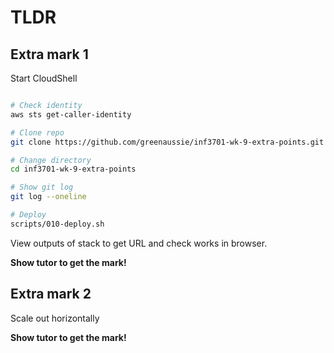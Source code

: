 # TLDR

## Extra mark 1

Start CloudShell

```bash

# Check identity
aws sts get-caller-identity

# Clone repo
git clone https://github.com/greenaussie/inf3701-wk-9-extra-points.git

# Change directory
cd inf3701-wk-9-extra-points

# Show git log
git log --oneline

# Deploy
scripts/010-deploy.sh
```

View outputs of stack to get URL and check works in browser. 

**Show tutor to get the mark!**

## Extra mark 2

Scale out horizontally

**Show tutor to get the mark!**
